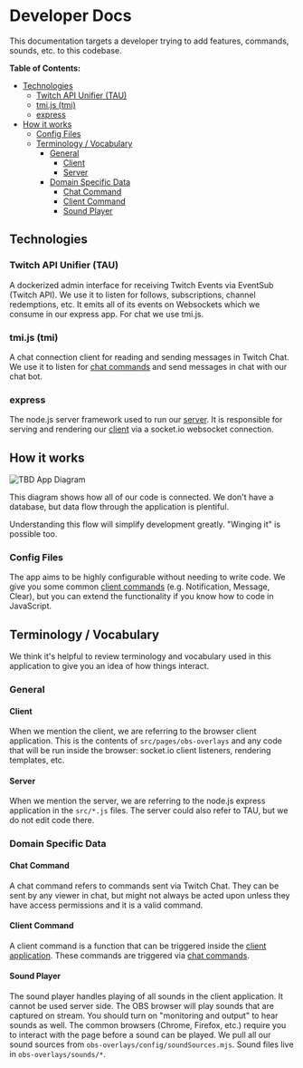 # Developer Docs

This documentation targets a developer trying to add features, commands, sounds, etc. to this codebase.

**Table of Contents:**  
- [Technologies](#technologies)
  - [Twitch API Unifier (TAU)](#twitch-api-unifier-tau)
  - [tmi.js (tmi)](#tmijs-tmi)
  - [express](#express)
- [How it works](#how-it-works)
  - [Config Files](#config-files)
  - [Terminology / Vocabulary](#terminology--vocabulary)
    - [General](#general)
      - [Client](#client)
      - [Server](#server)
    - [Domain Specific Data](#domain-specific-data)
      - [Chat Command](#chat-command)
      - [Client Command](#client-command)
      - [Sound Player](#sound-player)


## Technologies

### Twitch API Unifier (TAU)
A dockerized admin interface for receiving Twitch Events via EventSub (Twitch API). We use it to listen for follows, subscriptions, channel redemptions, etc. It emits all of its events on Websockets which we consume in our express app. For chat we use tmi.js.

### tmi.js (tmi)
A chat connection client for reading and sending messages in Twitch Chat. We use it to listen for [chat commands](#chat+command) and send messages in chat with our chat bot.

### express
The node.js server framework used to run our [server](#server). It is responsible for serving and rendering our [client](#client) via a socket.io websocket connection.

## How it works

![TBD App Diagram]()

This diagram shows how all of our code is connected. We don't have a database, but data flow through the application is plentiful.

Understanding this flow will simplify development greatly. "Winging it" is possible too.

### Config Files

The app aims to be highly configurable without needing to write code. We give you some common [client commands](#client+command) (e.g. Notification, Message, Clear), but you can extend the functionality if you know how to code in JavaScript.

## Terminology / Vocabulary

We think it's helpful to review terminology and vocabulary used in this application to give you an idea of how things interact.

### General

#### Client
When we mention the client, we are referring to the browser client application. This is the contents of `src/pages/obs-overlays` and any code that will be run inside the browser: socket.io client listeners, rendering templates, etc.

#### Server
When we mention the server, we are referring to the node.js express application in the `src/*.js` files. The server could also refer to TAU, but we do not edit code there.

### Domain Specific Data

#### Chat Command
A chat command refers to commands sent via Twitch Chat. They can be sent by any viewer in chat, but might not always be acted upon unless they have access permissions and it is a valid command.

#### Client Command
A client command is a function that can be triggered inside the [client application](#client). These commands are triggered via [chat commands](#chat+command).

#### Sound Player
The sound player handles playing of all sounds in the client application. It cannot be used server side. The OBS browser will play sounds that are captured on stream. You should turn on "monitoring and output" to hear sounds as well. The common browsers (Chrome, Firefox, etc.) require you to interact with the page before a sound can be played. We pull all our sound sources from `obs-overlays/config/soundSources.mjs`. Sound files live in `obs-overlays/sounds/*`.